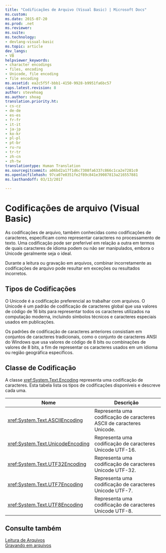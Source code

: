 ```yaml
---
title: "Codificações de Arquivo (Visual Basic) | Microsoft Docs"
ms.custom: 
ms.date: 2015-07-20
ms.prod: .net
ms.reviewer: 
ms.suite: 
ms.technology:
- devlang-visual-basic
ms.topic: article
dev_langs:
- VB
helpviewer_keywords:
- character encodings
- files, encoding
- Unicode, file encoding
- file encoding
ms.assetid: ea2c5f5f-bbb1-4150-9928-b9951fa6bc57
caps.latest.revision: 8
author: stevehoag
ms.author: shoag
translation.priority.ht:
- cs-cz
- de-de
- es-es
- fr-fr
- it-it
- ja-jp
- ko-kr
- pl-pl
- pt-br
- ru-ru
- tr-tr
- zh-cn
- zh-tw
translationtype: Human Translation
ms.sourcegitcommit: a06bd2a17f1d6c7308fa6337c866c1ca2e7281c0
ms.openlocfilehash: 97ca07e0351fe2f89c841e39087813a216557881
ms.lasthandoff: 03/13/2017

---
```

# <a name="file-encodings-visual-basic"></a>Codificações de arquivo (Visual Basic)
As codificações de arquivo, também conhecidas como codificações de caracteres, especificam como representar caracteres no processamento de texto. Uma codificação pode ser preferível em relação a outra em termos de quais caracteres de idioma podem ou não ser manipulados, embora o Unicode geralmente seja o ideal.  
  
 Durante a leitura ou gravação em arquivos, combinar incorretamente as codificações de arquivo pode resultar em exceções ou resultados incorretos.  
  
## <a name="types-of-encodings"></a>Tipos de Codificações  
 O Unicode é a codificação preferencial ao trabalhar com arquivos. O Unicode é um padrão de codificação de caracteres global que usa valores de código de 16 bits para representar todos os caracteres utilizados na computação moderna, incluindo símbolos técnicos e caracteres especiais usados em publicações.  
  
 Os padrões de codificação de caracteres anteriores consistiam em conjuntos de caracteres tradicionais, como o conjunto de caracteres ANSI do Windows que usa valores de código de 8 bits ou combinações de valores de 8 bits, a fim de representar os caracteres usados em um idioma ou região geográfica específicos.  
  
## <a name="encoding-class"></a>Classe de Codificação  
 A classe <xref:System.Text.Encoding> representa uma codificação de caracteres. Esta tabela lista os tipos de codificações disponíveis e descreve cada uma.  
  
|Nome|Descrição|
|---|---|    
|<xref:System.Text.ASCIIEncoding>|Representa uma codificação de caracteres ASCII de caracteres Unicode.|  
|<xref:System.Text.UnicodeEncoding>|Representa uma codificação de caracteres Unicode UTF-16.|  
|<xref:System.Text.UTF32Encoding>|Representa uma codificação de caracteres Unicode UTF-32.|  
|<xref:System.Text.UTF7Encoding>|Representa uma codificação de caracteres Unicode UTF-7.|  
|<xref:System.Text.UTF8Encoding>|Representa uma codificação de caracteres Unicode UTF-8. |  
  
## <a name="see-also"></a>Consulte também  
 [Leitura de Arquivos](../../../../visual-basic/developing-apps/programming/drives-directories-files/reading-from-files.md)   
 [Gravando em arquivos](../../../../visual-basic/developing-apps/programming/drives-directories-files/writing-to-files.md)
